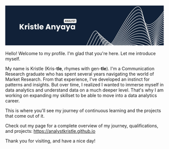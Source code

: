 <p align="center">
  <img src=https://github.com/analystkristle/analystkristle/blob/main/profile-banner.jpg
</p>


Hello! Welcome to my profile. I'm glad that you're here. Let me introduce myself.

My name is Kristle (Kris-**tle**, rhymes with gen-**tle**). I'm a Communication Research graduate who has spent several years navigating the world of Market Research. From that experience, I've developed an instinct for patterns and insights. But over time, I realized I wanted to immerse myself in data analytics and understand data on a much deeper level. That's why I am working on expanding my skillset to be able to move into a data analytics career.

This is where you'll see my journey of continuous learning and the projects that come out of it.

Check out my page for a complete overview of my journey, qualifications, and projects: https://analystkristle.github.io

Thank you for visiting, and have a nice day!
